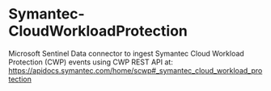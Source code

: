 # Symantec-CloudWorkloadProtection
Microsoft Sentinel Data connector to ingest Symantec Cloud Workload Protection (CWP) events using CWP REST API at: https://apidocs.symantec.com/home/scwp#_symantec_cloud_workload_protection

